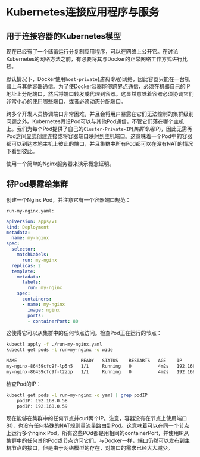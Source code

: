# Kubernetes连接应用程序与服务

## 用于连接容器的Kubernetes模型

现在已经有了一个储蓄运行分复制应用程序，可以在网络上公开它。在讨论Kubernetes的网络方法之前，有必要将其与Docker的正常网络工作方式进行比较。

默认情况下，Docker使用`host-private`(*主机专用*)网络，因此容器只能在一台机器上与其他容器通信。为了使Docker容器能够跨界点通信，必须在机器自己的IP地址上分配端口，然后将端口转发或代理到容器。这显然意味着容器必须协调它们非常小心的使用哪些端口，或者必须动态分配端口。

跨多个开发人员协调端口非常困难，并且会将用户暴露在它们无法控制的集群级别问题之外。Kubernetes假设Pod可以与其他Pod通信，不管它们落在哪个主机上。我们为每个Pod提供了自己的`Cluster-Private-IP`(*集群专用IP*)，因此无需再Pod之间显式创建连接或将容器端口映射到主机端口。这意味着一个Pod中的容器都可以到达本地主机上彼此的端口，并且集群中所有Pod都可以在没有NAT的情况下看到彼此。

使用一个简单的Nginx服务器来演示概念证明。

## 将Pod暴露给集群

创建一个Nginx Pod，并注意它有一个容器端口规范：

`run-my-nginx.yaml:`

```yaml
apiVersion: apps/v1
kind: Deployment
metadata:
  name: my-nginx
spec: 
  selector:
    matchLabels:
      run: my-nginx
  replicas: 2
  template:
    metadata:
      labels:
        run: my-nginx
    spec: 
      containers:
      - name: my-nginx
        image: nginx
        ports:
        - containerPort: 80
```

这使得它可以从集群中的任何节点访问。检查Pod正在运行的节点：

```bash
kubectl apply -f ./run-my-nginx.yaml
kubectl get pods -l run=my-nginx -o wide
```

```bash
NAME                        READY   STATUS    RESTARTS   AGE    IP             NODE                    NOMINATED NODE   READINESS GATES
my-nginx-86459cfc9f-lp5n5   1/1     Running   0          4m2s   192.168.0.58   localhost.localdomain   <none>           <none>
my-nginx-86459cfc9f-t2zpp   1/1     Running   0          4m2s   192.168.0.59   localhost.localdomain   <none>           <none>
```

检查Pod的IP：

```bash
kubectl get pods -l run=my-nginx -o yaml | grep podIP
	podIP: 192.168.0.58
	podIP: 192.168.0.59
```

现在能够在集群中的任何节点并curl两个IP。注意，容器没有在节点上使用端口80，也没有任何特殊的NAT规则量流量路由到Pod。这意味着可以在同一个节点上运行多个nginx Pod，所有这些POd都是用相同的containerPort，并使用IP从集群中的任何其他Pod或节点访问它们。与Docker一样，端口仍然可以发布到主机节点的接口，但是由于网络模型的存在，对端口的需求已经大大减少。

